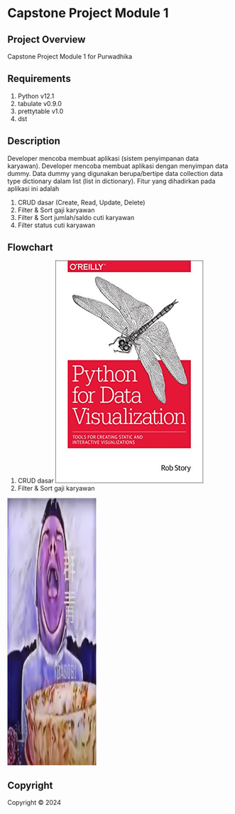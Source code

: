 # Capstone Project Module 1

## Project Overview
Capstone Project Module 1 for Purwadhika

## Requirements
1. Python v12.1
2. tabulate v0.9.0
3. prettytable v1.0
4. dst

## Description
Developer mencoba membuat aplikasi <insert your case study here> (sistem penyimpanan data karyawan). Developer mencoba membuat aplikasi dengan menyimpan data dummy. Data dummy yang digunakan berupa/bertipe data collection data type dictionary dalam list (list in dictionary). Fitur yang dihadirkan pada aplikasi ini adalah
1. CRUD dasar (Create, Read, Update, Delete)
2. Filter & Sort gaji karyawan
3. Filter & Sort jumlah/saldo cuti karyawan
4. Filter status cuti karyawan

## Flowchart
1. CRUD dasar
![alt text](9781491925157-us.jpg)
2. Filter & Sort gaji karyawan
<img src="Screenshot-2024-01-07-165233.png" width="200" height="600">

## Copyright
Copyright &copy; 2024
